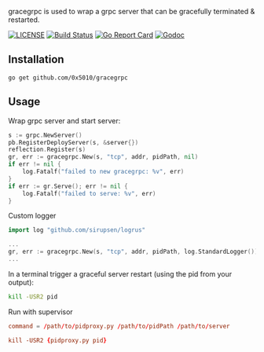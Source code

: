 gracegrpc is used to wrap a grpc server that can be gracefully terminated & restarted.

[![LICENSE](https://img.shields.io/badge/license-MIT-orange.svg)](LICENSE)
[![Build Status](https://travis-ci.org/0x5010/gracegrpc.png?branch=master)](https://travis-ci.org/0x5010/gracegrpc)
[![Go Report Card](https://goreportcard.com/badge/github.com/0x5010/gracegrpc)](https://goreportcard.com/report/github.com/0x5010/gracegrpc)
[![Godoc](http://img.shields.io/badge/go-documentation-blue.svg?style=flat-square)](https://godoc.org/github.com/0x5010/gracegrpc)

Installation
-----------

	go get github.com/0x5010/gracegrpc

Usage
-----------

Wrap grpc server and start server:
```go
s := grpc.NewServer()
pb.RegisterDeployServer(s, &server{})
reflection.Register(s)
gr, err := gracegrpc.New(s, "tcp", addr, pidPath, nil)
if err != nil {
	log.Fatalf("failed to new gracegrpc: %v", err)
}
if err := gr.Serve(); err != nil {
	log.Fatalf("failed to serve: %v", err)
}

```

Custom logger
```go
import log "github.com/sirupsen/logrus"

...
gr, err := gracegrpc.New(s, "tcp", addr, pidPath, log.StandardLogger())
...
```

In a terminal trigger a graceful server restart (using the pid from your output):
```bash
kill -USR2 pid
```

Run with supervisor
```conf
command = /path/to/pidproxy.py /path/to/pidPath /path/to/server

kill -USR2 {pidproxy.py pid}
```

